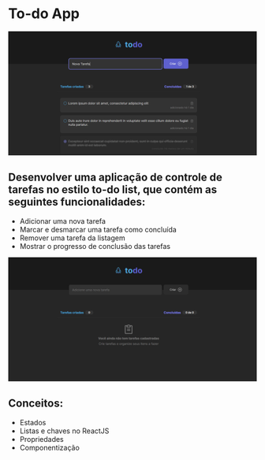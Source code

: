 # To-do App

![todo](/src/assets/images/screen2.png)

## Desenvolver uma aplicação de controle de tarefas no estilo **to-do list**, que contém as seguintes funcionalidades:

- Adicionar uma nova tarefa
- Marcar e desmarcar uma tarefa como concluída
- Remover uma tarefa da listagem
- Mostrar o progresso de conclusão das tarefas

![app](/src/assets/images/screen1.png)

## Conceitos:

- Estados
- Listas e chaves no ReactJS
- Propriedades
- Componentização
